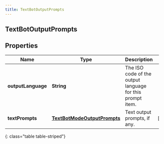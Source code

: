 ```yaml
---
title: TextBotOutputPrompts
---
```


## TextBotOutputPrompts

## Properties

| Name               | Type                                                                             | Description                                               | Notes      |
| ------------------ | -------------------------------------------------------------------------------- | --------------------------------------------------------- | ---------- |
| **outputLanguage** | <!----><!---->**String**<!---->                                                  | The ISO code of the output language for this prompt item. |            |
| **textPrompts**    | <!----><!---->[**TextBotModeOutputPrompts**](TextBotModeOutputPrompts.md)<!----> | Text output prompts, if any.                              | [optional] |

{: class="table table-striped"}
